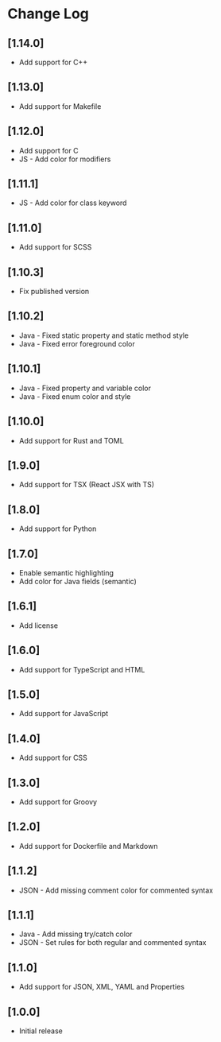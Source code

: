 # Change Log

## [1.14.0]
- Add support for C++

## [1.13.0]
- Add support for Makefile

## [1.12.0]
- Add support for C
- JS - Add color for modifiers

## [1.11.1]
- JS - Add color for class keyword

## [1.11.0]
- Add support for SCSS

## [1.10.3]
- Fix published version

## [1.10.2]
- Java - Fixed static property and static method style
- Java - Fixed error foreground color

## [1.10.1]
- Java - Fixed property and variable color
- Java - Fixed enum color and style

## [1.10.0]
- Add support for Rust and TOML

## [1.9.0]
- Add support for TSX (React JSX with TS)

## [1.8.0]
- Add support for Python

## [1.7.0]
- Enable semantic highlighting
- Add color for Java fields (semantic)

## [1.6.1]
- Add license

## [1.6.0]
- Add support for TypeScript and HTML

## [1.5.0]
- Add support for JavaScript

## [1.4.0]
- Add support for CSS

## [1.3.0]
- Add support for Groovy

## [1.2.0]
- Add support for Dockerfile and Markdown

## [1.1.2]
- JSON - Add missing comment color for commented syntax

## [1.1.1]
- Java - Add missing try/catch color
- JSON - Set rules for both regular and commented syntax

## [1.1.0]
- Add support for JSON, XML, YAML and Properties

## [1.0.0]
- Initial release
